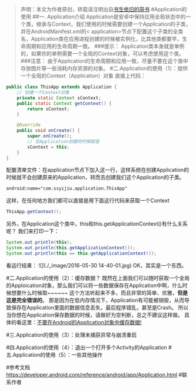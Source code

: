 > 声明：本文为作者原创，转载请注明出自[书生依旧的简书](http://zmywly8866.github.io/2014/12/26/android-do-not-store-data-in-the-application-object.html)
#Application的使用
##一. Application介绍
Application是安卓中保持应用全局状态中的一个类，继承与Context，我们使用的时候需要创建一个Application的子类，并在AndroidManifest.xml的< application>节点下配置这个子类的全类名，Application类在应用进程创建的时候被实例化，比其他类都要早，生命周期和应用的生命周期一致。
###提示：
Application类本身就是单例的，如果你的单例需要一个全局的Context对象，可以考虑使用这个类。
###注意：
由于Application的生命周期和应用一致，尽量不要在这个类中存放图片等一些消耗内存资源的对象。
#二.Application的使用（1）：提供一个全局的Context（Application）对象
直接上代码：
```java
public class ThisApp extends Application {
    // 创建一个Context对象	
	private static Context sContext;
	public static Context getContext() {
		return sContext;
	}

	@Override
	public void onCreate() {
		super.onCreate();
		// 在Application创建的时候赋值
		sContext = this;
	}
}
```
配置清单文件：在application节点下加入这一行，这样系统在创建Application的时候就不会创建原来的Application，转而去创建我们这个Application的子类。
```html
android:name="com.ssyijiu.application.ThisApp"
```
这样，在任何地方我们都可以直接是用下面这行代码来获取一个Context
```java
ThisApp.getContext();
```
另外，在Application这个类中，this和this.getApplicationContext()有什么关系呢？
我们来打印一下：
```java
System.out.println(this);
System.out.println(this.getApplicationContext());
System.out.println(this == this.getApplicationContext());
```
看运行结果：
![](./_image/2016-05-30 14-40-01.jpg)
OK，其实是一个东西。

#二.Application的使用（2）：缓存数据？
既然在上面我们可以随时获取一个全局的Apploication对象，那么我们可以将一些数据保存在Application中啊，什么时候想要什么时候取~~~~~~
这个方法听起来不多，而且非常的简单、优雅，**但是这是完全错误的**。
那是因为在低内存情况下，Application有可能被销毁，从而导致保存在Application里面的数据信息丢失，最后程序错乱，甚至是Crash。
所以当你想在Application保存数据的时候，请做好为空判断，总之不建议这样做。
具体的看这里：[不要在Android的Application对象中缓存数据!](http://zmywly8866.github.io/2014/12/26/android-do-not-store-data-in-the-application-object.html)

#三.Application的使用（3）：处理未捕获异常与崩溃重启

#四.Application的使用（4）：退出一个打开多个Activity的Application
#五.Application的使用（5）：一些其他操作

#参考文档
https://developer.android.com/reference/android/app/Application.html
#联系作者

